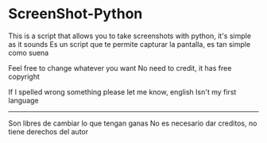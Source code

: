 # ScreenShot-Python
This is a script that allows you to take screenshots with python, it's simple as it sounds
Es un script que te permite capturar la pantalla, es tan simple como suena

Feel free to change whatever you want
No need to credit, it has free copyright

If I spelled wrong something please let me know, english Isn't my first language

---------------------------------------------------------------------------------

Son libres de cambiar lo que tengan ganas
No es necesario dar creditos, no tiene derechos del autor
